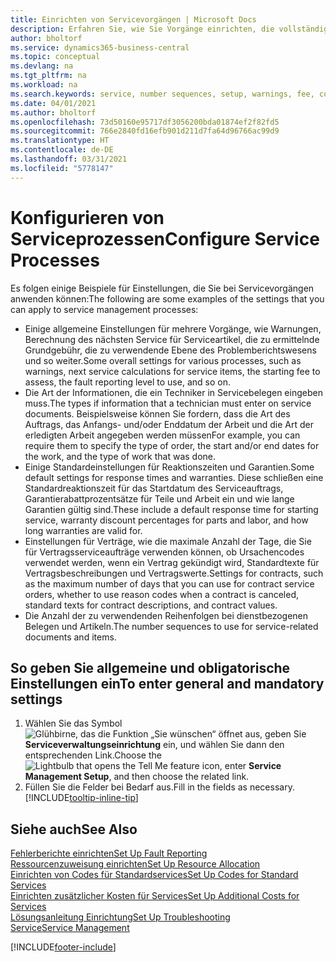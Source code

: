 ```yaml
---
title: Einrichten von Servicevorgängen | Microsoft Docs
description: Erfahren Sie, wie Sie Vorgänge einrichten, die vollständige Zufriedenheit Ihrer Debitoren mit Ihrem Debitorendienst sicherzustellen.
author: bholtorf
ms.service: dynamics365-business-central
ms.topic: conceptual
ms.devlang: na
ms.tgt_pltfrm: na
ms.workload: na
ms.search.keywords: service, number sequences, setup, warnings, fee, contracts, warranties
ms.date: 04/01/2021
ms.author: bholtorf
ms.openlocfilehash: 73d50160e95717df3056200bda01874ef2f82fd5
ms.sourcegitcommit: 766e2840fd16efb901d211d7fa64d96766ac99d9
ms.translationtype: HT
ms.contentlocale: de-DE
ms.lasthandoff: 03/31/2021
ms.locfileid: "5778147"
---
```

# <a name="configure-service-processes"></a><span data-ttu-id="b2d76-103">Konfigurieren von Serviceprozessen</span><span class="sxs-lookup"><span data-stu-id="b2d76-103">Configure Service Processes</span></span>
<span data-ttu-id="b2d76-104">Es folgen einige Beispiele für Einstellungen, die Sie bei Servicevorgängen anwenden können:</span><span class="sxs-lookup"><span data-stu-id="b2d76-104">The following are some examples of the settings that you can apply to service management processes:</span></span>  
  
* <span data-ttu-id="b2d76-105">Einige allgemeine Einstellungen für mehrere Vorgänge, wie Warnungen, Berechnung des nächsten Service für Serviceartikel, die zu ermittelnde Grundgebühr, die zu verwendende Ebene des Problemberichtswesens und so weiter.</span><span class="sxs-lookup"><span data-stu-id="b2d76-105">Some overall settings for various processes, such as warnings, next service calculations for service items, the starting fee to assess, the fault reporting level to use, and so on.</span></span>  
* <span data-ttu-id="b2d76-106">Die Art der Informationen, die ein Techniker in Servicebelegen eingeben muss.</span><span class="sxs-lookup"><span data-stu-id="b2d76-106">The types if information that a technician must enter on service documents.</span></span> <span data-ttu-id="b2d76-107">Beispielsweise können Sie fordern, dass die Art des Auftrags, das Anfangs- und/oder Enddatum der Arbeit und die Art der erledigten Arbeit angegeben werden müssen</span><span class="sxs-lookup"><span data-stu-id="b2d76-107">For example, you can require them to specify the type of order, the start and/or end dates for the work, and the type of work that was done.</span></span>  
* <span data-ttu-id="b2d76-108">Einige Standardeinstellungen für Reaktionszeiten und Garantien.</span><span class="sxs-lookup"><span data-stu-id="b2d76-108">Some default settings for response times and warranties.</span></span> <span data-ttu-id="b2d76-109">Diese schließen eine Standardreaktionszeit für das Startdatum des Serviceauftrags, Garantierabattprozentsätze für Teile und Arbeit ein und wie lange Garantien gültig sind.</span><span class="sxs-lookup"><span data-stu-id="b2d76-109">These include a default response time for starting service, warranty discount percentages for parts and labor, and how long warranties are valid for.</span></span>  
* <span data-ttu-id="b2d76-110">Einstellungen für Verträge, wie die maximale Anzahl der Tage, die Sie für Vertragsserviceaufträge verwenden können, ob Ursachencodes verwendet werden, wenn ein Vertrag gekündigt wird, Standardtexte für Vertragsbeschreibungen und Vertragswerte.</span><span class="sxs-lookup"><span data-stu-id="b2d76-110">Settings for contracts, such as the maximum number of days that you can use for contract service orders, whether to use reason codes when a contract is canceled, standard texts for contract descriptions, and contract values.</span></span>  
* <span data-ttu-id="b2d76-111">Die Anzahl der zu verwendenden Reihenfolgen bei dienstbezogenen Belegen und Artikeln.</span><span class="sxs-lookup"><span data-stu-id="b2d76-111">The number sequences to use for service-related documents and items.</span></span>  

## <a name="to-enter-general-and-mandatory-settings"></a><span data-ttu-id="b2d76-112">So geben Sie allgemeine und obligatorische Einstellungen ein</span><span class="sxs-lookup"><span data-stu-id="b2d76-112">To enter general and mandatory settings</span></span>
1. <span data-ttu-id="b2d76-113">Wählen Sie das Symbol ![Glühbirne, das die Funktion „Sie wünschen“ öffnet](media/ui-search/search_small.png "Was möchten Sie tun?") aus, geben Sie **Serviceverwaltungseinrichtung** ein, und wählen Sie dann den entsprechenden Link.</span><span class="sxs-lookup"><span data-stu-id="b2d76-113">Choose the ![Lightbulb that opens the Tell Me feature](media/ui-search/search_small.png "Tell me what you want to do") icon, enter **Service Management Setup**, and then choose the related link.</span></span>
2. <span data-ttu-id="b2d76-114">Füllen Sie die Felder bei Bedarf aus.</span><span class="sxs-lookup"><span data-stu-id="b2d76-114">Fill in the fields as necessary.</span></span> [!INCLUDE[tooltip-inline-tip](includes/tooltip-inline-tip_md.md)]  

## <a name="see-also"></a><span data-ttu-id="b2d76-115">Siehe auch</span><span class="sxs-lookup"><span data-stu-id="b2d76-115">See Also</span></span>  
[<span data-ttu-id="b2d76-116">Fehlerberichte einrichten</span><span class="sxs-lookup"><span data-stu-id="b2d76-116">Set Up Fault Reporting</span></span>](service-how-setup-fault-reporting.md)  
[<span data-ttu-id="b2d76-117">Ressourcenzuweisung einrichten</span><span class="sxs-lookup"><span data-stu-id="b2d76-117">Set Up Resource Allocation</span></span>](service-how-setup-resource-allocation.md)  
[<span data-ttu-id="b2d76-118">Einrichten von Codes für Standardservices</span><span class="sxs-lookup"><span data-stu-id="b2d76-118">Set Up Codes for Standard Services</span></span>](service-how-setup-service-coding.md)  
[<span data-ttu-id="b2d76-119">Einrichten zusätzlicher Kosten für Services</span><span class="sxs-lookup"><span data-stu-id="b2d76-119">Set Up Additional Costs for Services</span></span>](service-how-setup-service-costs-pricing.md)  
[<span data-ttu-id="b2d76-120">Lösungsanleitung Einrichtung</span><span class="sxs-lookup"><span data-stu-id="b2d76-120">Set Up Troubleshooting</span></span>](service-how-setup-troubleshooting.md)  
[<span data-ttu-id="b2d76-121">Service</span><span class="sxs-lookup"><span data-stu-id="b2d76-121">Service Management</span></span>](service-service.md)  


[!INCLUDE[footer-include](includes/footer-banner.md)]